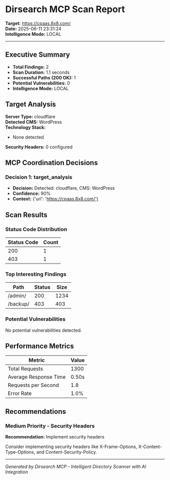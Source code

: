 # Dirsearch MCP Scan Report

**Target:** https://cpaas.8x8.com/  
**Date:** 2025-06-11 23:31:24  
**Intelligence Mode:** LOCAL

---

## Executive Summary


- **Total Findings:** 2
- **Scan Duration:** 1.1 seconds
- **Successful Paths (200 OK):** 1
- **Potential Vulnerabilities:** 0
- **Intelligence Mode:** LOCAL


## Target Analysis


**Server Type:** cloudflare  
**Detected CMS:** WordPress  
**Technology Stack:**
- None detected

**Security Headers:** 0 configured


## MCP Coordination Decisions


### Decision 1: target_analysis

- **Decision:** Detected: cloudflare, CMS: WordPress
- **Confidence:** 90%
- **Context:** {'url': 'https://cpaas.8x8.com/'}



## Scan Results


### Status Code Distribution

| Status Code | Count |
|------------|-------|
| 200 | 1 |
| 403 | 1 |



### Top Interesting Findings

| Path | Status | Size |
|------|--------|------|
| /admin/ | 200 | 1234 |
| /backup/ | 403 | 403 |



### Potential Vulnerabilities

No potential vulnerabilities detected.



## Performance Metrics


| Metric | Value |
|--------|-------|
| Total Requests | 1300 |
| Average Response Time | 0.50s |
| Requests per Second | 1.8 |
| Error Rate | 1.0% |


## Recommendations


### Medium Priority - Security Headers

**Recommendation:** Implement security headers

Consider implementing security headers like X-Frame-Options, X-Content-Type-Options, and Content-Security-Policy.



---

*Generated by Dirsearch MCP - Intelligent Directory Scanner with AI Integration*
